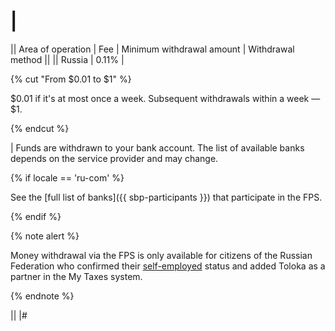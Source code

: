 # |
|| Area of operation | Fee | Minimum withdrawal amount | Withdrawal method ||
|| Russia | 0.11% |

{% cut "From $0.01 to $1" %}

$0.01 if it's at most once a week. Subsequent withdrawals within a week — $1.

{% endcut %}

| Funds are withdrawn to your bank account. The list of available banks depends on the service provider and may change.

{% if locale == 'ru-com' %}

See the [full list of banks]({{ sbp-participants }}) that participate in the FPS.

{% endif %}

{% note alert %}

Money withdrawal via the FPS is only available for citizens of the Russian Federation who confirmed their [self-employed](../../../../self-employed/about.md) status and added Toloka as a partner in the My Taxes system.

{% endnote %}

||
|#
